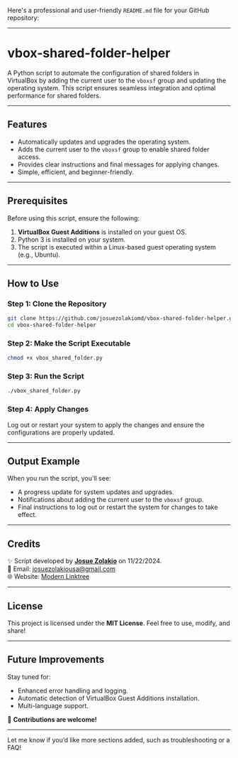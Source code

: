 Here's a professional and user-friendly `README.md` file for your GitHub repository:

---

# **vbox-shared-folder-helper**
A Python script to automate the configuration of shared folders in VirtualBox by adding the current user to the `vboxsf` group and updating the operating system. This script ensures seamless integration and optimal performance for shared folders.

---

## **Features**
- Automatically updates and upgrades the operating system.
- Adds the current user to the `vboxsf` group to enable shared folder access.
- Provides clear instructions and final messages for applying changes.
- Simple, efficient, and beginner-friendly.

---

## **Prerequisites**
Before using this script, ensure the following:
1. **VirtualBox Guest Additions** is installed on your guest OS.
2. Python 3 is installed on your system.
3. The script is executed within a Linux-based guest operating system (e.g., Ubuntu).

---

## **How to Use**

### **Step 1: Clone the Repository**
```bash
git clone https://github.com/josuezolakiomd/vbox-shared-folder-helper.git
cd vbox-shared-folder-helper
```

### **Step 2: Make the Script Executable**
```bash
chmod +x vbox_shared_folder.py
```

### **Step 3: Run the Script**
```bash
./vbox_shared_folder.py
```

### **Step 4: Apply Changes**
Log out or restart your system to apply the changes and ensure the configurations are properly updated.

---

## **Output Example**
When you run the script, you'll see:
- A progress update for system updates and upgrades.
- Notifications about adding the current user to the `vboxsf` group.
- Final instructions to log out or restart the system for changes to take effect.

---

## **Credits**
✨ Script developed by **[Josue Zolakio](https://github.com/josuezolakiomd)** on 11/22/2024.  
📧 Email: [josuezolakiousa@gmail.com](mailto:josuezolakiousa@gmail.com)  
🌐 Website: [Modern Linktree](https://github.com/josuezolakiomd/modern-linktree)  

---

## **License**
This project is licensed under the **MIT License**. Feel free to use, modify, and share!

---

## **Future Improvements**
Stay tuned for:
- Enhanced error handling and logging.
- Automatic detection of VirtualBox Guest Additions installation.
- Multi-language support.

🚀 **Contributions are welcome!**

---

Let me know if you’d like more sections added, such as troubleshooting or a FAQ!